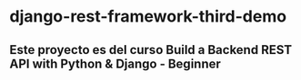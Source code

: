 # django-rest-framework-third-demo
## Este proyecto es del curso **Build a Backend REST API with Python & Django - Beginner**


